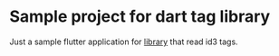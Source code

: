 # Sample project for dart tag library

Just a sample flutter application for [library][lib] that read id3 tags.


[lib]: https://github.com/NiKoTron/dart-tags